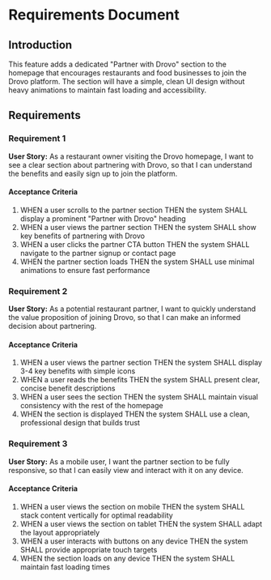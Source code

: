 # Requirements Document

## Introduction

This feature adds a dedicated "Partner with Drovo" section to the homepage that encourages restaurants and food businesses to join the Drovo platform. The section will have a simple, clean UI design without heavy animations to maintain fast loading and accessibility.

## Requirements

### Requirement 1

**User Story:** As a restaurant owner visiting the Drovo homepage, I want to see a clear section about partnering with Drovo, so that I can understand the benefits and easily sign up to join the platform.

#### Acceptance Criteria

1. WHEN a user scrolls to the partner section THEN the system SHALL display a prominent "Partner with Drovo" heading
2. WHEN a user views the partner section THEN the system SHALL show key benefits of partnering with Drovo
3. WHEN a user clicks the partner CTA button THEN the system SHALL navigate to the partner signup or contact page
4. WHEN the partner section loads THEN the system SHALL use minimal animations to ensure fast performance

### Requirement 2

**User Story:** As a potential restaurant partner, I want to quickly understand the value proposition of joining Drovo, so that I can make an informed decision about partnering.

#### Acceptance Criteria

1. WHEN a user views the partner section THEN the system SHALL display 3-4 key benefits with simple icons
2. WHEN a user reads the benefits THEN the system SHALL present clear, concise benefit descriptions
3. WHEN a user sees the section THEN the system SHALL maintain visual consistency with the rest of the homepage
4. WHEN the section is displayed THEN the system SHALL use a clean, professional design that builds trust

### Requirement 3

**User Story:** As a mobile user, I want the partner section to be fully responsive, so that I can easily view and interact with it on any device.

#### Acceptance Criteria

1. WHEN a user views the section on mobile THEN the system SHALL stack content vertically for optimal readability
2. WHEN a user views the section on tablet THEN the system SHALL adapt the layout appropriately
3. WHEN a user interacts with buttons on any device THEN the system SHALL provide appropriate touch targets
4. WHEN the section loads on any device THEN the system SHALL maintain fast loading times